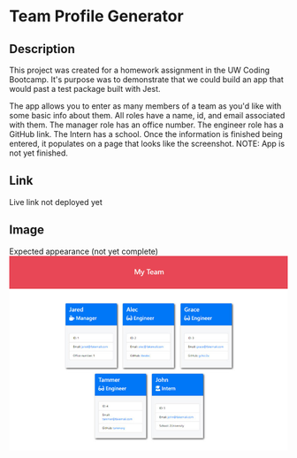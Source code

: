 # Team Profile Generator

## Description
This project was created for a homework assignment in the UW Coding Bootcamp. It's purpose was to demonstrate that we could build an app that would past a test package built with Jest.

The app allows you to enter as many members of a team as you'd like with some basic info about them. All roles have a name, id, and email associated with them. The manager role has an office number. The engineer role has a GitHub link. The Intern has a school. Once the information is finished being entered, it populates on a page that looks like the screenshot. NOTE: App is not yet finished.

## Link
Live link not deployed yet

## Image
Expected appearance (not yet complete)
![screenshot of profile generator](./assets/screenshot.png)